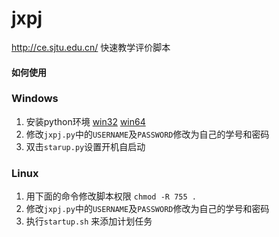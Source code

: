 # jxpj
http://ce.sjtu.edu.cn/ 快速教学评价脚本


#### 如何使用

### Windows
1. 安装python环境 [win32](https://www.python.org/ftp/python/2.7.9/python-2.7.9.msi) [win64](https://www.python.org/ftp/python/2.7.9/python-2.7.9.amd64.msi)
2. 修改`jxpj.py`中的`USERNAME`及`PASSWORD`修改为自己的学号和密码
3. 双击`starup.py`设置开机自启动



### Linux
1. 用下面的命令修改脚本权限 `chmod -R 755 .`
2. 修改`jxpj.py`中的`USERNAME`及`PASSWORD`修改为自己的学号和密码
3. 执行`startup.sh` 来添加计划任务